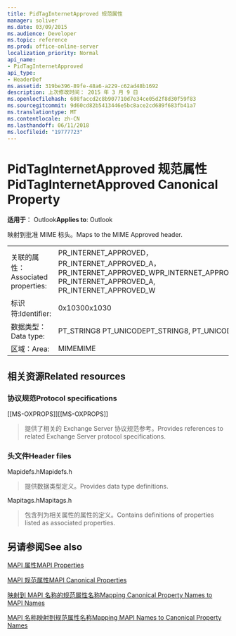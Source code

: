 ```yaml
---
title: PidTagInternetApproved 规范属性
manager: soliver
ms.date: 03/09/2015
ms.audience: Developer
ms.topic: reference
ms.prod: office-online-server
localization_priority: Normal
api_name:
- PidTagInternetApproved
api_type:
- HeaderDef
ms.assetid: 319be396-89fe-48a6-a229-c62ad48b1692
description: 上次修改时间： 2015 年 3 月 9 日
ms.openlocfilehash: 608faccd2c8b907710d7e34ce05d2f8d30f59f83
ms.sourcegitcommit: 9d60cd82b5413446e5bc8ace2cd689f683fb41a7
ms.translationtype: MT
ms.contentlocale: zh-CN
ms.lasthandoff: 06/11/2018
ms.locfileid: "19777723"
---
```

# <a name="pidtaginternetapproved-canonical-property"></a><span data-ttu-id="7f18c-103">PidTagInternetApproved 规范属性</span><span class="sxs-lookup"><span data-stu-id="7f18c-103">PidTagInternetApproved Canonical Property</span></span>

  
  
<span data-ttu-id="7f18c-104">**适用于**： Outlook</span><span class="sxs-lookup"><span data-stu-id="7f18c-104">**Applies to**: Outlook</span></span> 
  
<span data-ttu-id="7f18c-105">映射到批准 MIME 标头。</span><span class="sxs-lookup"><span data-stu-id="7f18c-105">Maps to the MIME Approved header.</span></span>
  
|||
|:-----|:-----|
|<span data-ttu-id="7f18c-106">关联的属性：</span><span class="sxs-lookup"><span data-stu-id="7f18c-106">Associated properties:</span></span>  <br/> |<span data-ttu-id="7f18c-107">PR_INTERNET_APPROVED，PR_INTERNET_APPROVED_A，PR_INTERNET_APPROVED_W</span><span class="sxs-lookup"><span data-stu-id="7f18c-107">PR_INTERNET_APPROVED, PR_INTERNET_APPROVED_A, PR_INTERNET_APPROVED_W</span></span>  <br/> |
|<span data-ttu-id="7f18c-108">标识符:</span><span class="sxs-lookup"><span data-stu-id="7f18c-108">Identifier:</span></span>  <br/> |<span data-ttu-id="7f18c-109">0x1030</span><span class="sxs-lookup"><span data-stu-id="7f18c-109">0x1030</span></span>  <br/> |
|<span data-ttu-id="7f18c-110">数据类型：</span><span class="sxs-lookup"><span data-stu-id="7f18c-110">Data type:</span></span>  <br/> |<span data-ttu-id="7f18c-111">PT_STRING8 PT_UNICODE</span><span class="sxs-lookup"><span data-stu-id="7f18c-111">PT_STRING8, PT_UNICODE</span></span>  <br/> |
|<span data-ttu-id="7f18c-112">区域：</span><span class="sxs-lookup"><span data-stu-id="7f18c-112">Area:</span></span>  <br/> |<span data-ttu-id="7f18c-113">MIME</span><span class="sxs-lookup"><span data-stu-id="7f18c-113">MIME</span></span>  <br/> |
   
## <a name="related-resources"></a><span data-ttu-id="7f18c-114">相关资源</span><span class="sxs-lookup"><span data-stu-id="7f18c-114">Related resources</span></span>

### <a name="protocol-specifications"></a><span data-ttu-id="7f18c-115">协议规范</span><span class="sxs-lookup"><span data-stu-id="7f18c-115">Protocol specifications</span></span>

<span data-ttu-id="7f18c-116">[[MS-OXPROPS]]</span><span class="sxs-lookup"><span data-stu-id="7f18c-116">[[MS-OXPROPS]]</span></span> 
  
> <span data-ttu-id="7f18c-117">提供了相关的 Exchange Server 协议规范参考。</span><span class="sxs-lookup"><span data-stu-id="7f18c-117">Provides references to related Exchange Server protocol specifications.</span></span>
    
### <a name="header-files"></a><span data-ttu-id="7f18c-118">头文件</span><span class="sxs-lookup"><span data-stu-id="7f18c-118">Header files</span></span>

<span data-ttu-id="7f18c-119">Mapidefs.h</span><span class="sxs-lookup"><span data-stu-id="7f18c-119">Mapidefs.h</span></span>
  
> <span data-ttu-id="7f18c-120">提供数据类型定义。</span><span class="sxs-lookup"><span data-stu-id="7f18c-120">Provides data type definitions.</span></span>
    
<span data-ttu-id="7f18c-121">Mapitags.h</span><span class="sxs-lookup"><span data-stu-id="7f18c-121">Mapitags.h</span></span>
  
> <span data-ttu-id="7f18c-122">包含列为相关属性的属性的定义。</span><span class="sxs-lookup"><span data-stu-id="7f18c-122">Contains definitions of properties listed as associated properties.</span></span>
    
## <a name="see-also"></a><span data-ttu-id="7f18c-123">另请参阅</span><span class="sxs-lookup"><span data-stu-id="7f18c-123">See also</span></span>



[<span data-ttu-id="7f18c-124">MAPI 属性</span><span class="sxs-lookup"><span data-stu-id="7f18c-124">MAPI Properties</span></span>](mapi-properties.md)
  
[<span data-ttu-id="7f18c-125">MAPI 规范属性</span><span class="sxs-lookup"><span data-stu-id="7f18c-125">MAPI Canonical Properties</span></span>](mapi-canonical-properties.md)
  
[<span data-ttu-id="7f18c-126">映射到 MAPI 名称的规范属性名称</span><span class="sxs-lookup"><span data-stu-id="7f18c-126">Mapping Canonical Property Names to MAPI Names</span></span>](mapping-canonical-property-names-to-mapi-names.md)
  
[<span data-ttu-id="7f18c-127">MAPI 名称映射到规范属性名称</span><span class="sxs-lookup"><span data-stu-id="7f18c-127">Mapping MAPI Names to Canonical Property Names</span></span>](mapping-mapi-names-to-canonical-property-names.md)


